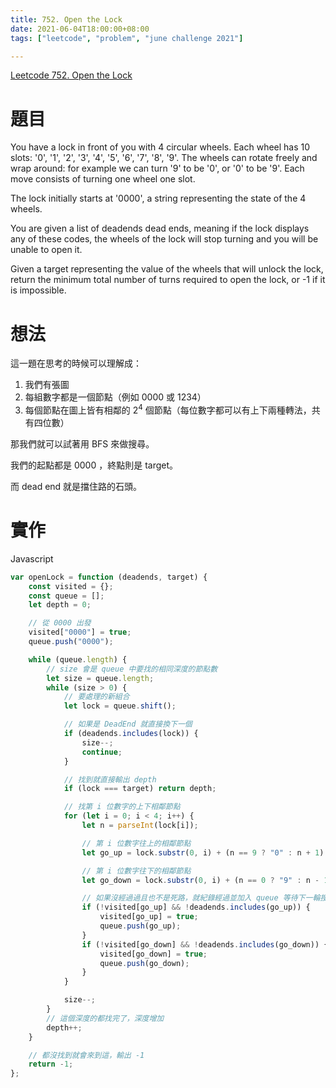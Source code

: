 ```yaml
---
title: 752. Open the Lock
date: 2021-06-04T18:00:00+08:00
tags: ["leetcode", "problem", "june challenge 2021"]

---
```

[Leetcode 752. Open the Lock](https://leetcode.com/problems/open-the-lock/)

# 題目

You have a lock in front of you with 4 circular wheels. Each wheel has 10 slots: '0', '1', '2', '3', '4', '5', '6', '7', '8', '9'. The wheels can rotate freely and wrap around: for example we can turn '9' to be '0', or '0' to be '9'. Each move consists of turning one wheel one slot.

The lock initially starts at '0000', a string representing the state of the 4 wheels.

You are given a list of deadends dead ends, meaning if the lock displays any of these codes, the wheels of the lock will stop turning and you will be unable to open it.

Given a target representing the value of the wheels that will unlock the lock, return the minimum total number of turns required to open the lock, or -1 if it is impossible.

# 想法

這一題在思考的時候可以理解成：

1. 我們有張圖
2. 每組數字都是一個節點（例如 0000 或 1234）
3. 每個節點在圖上皆有相鄰的 2<sup>4</sup> 個節點（每位數字都可以有上下兩種轉法，共有四位數）

那我們就可以試著用 BFS 來做搜尋。

我們的起點都是 0000 ，終點則是 target。

而 dead end 就是擋住路的石頭。

# 實作

Javascript
```javascript
var openLock = function (deadends, target) {
    const visited = {};
    const queue = [];
    let depth = 0;

    // 從 0000 出發
    visited["0000"] = true;
    queue.push("0000");

    while (queue.length) {
        // size 會是 queue 中要找的相同深度的節點數
        let size = queue.length;
        while (size > 0) {
            // 要處理的新組合
            let lock = queue.shift();

            // 如果是 DeadEnd 就直接換下一個
            if (deadends.includes(lock)) {
                size--;
                continue;
            }

            // 找到就直接輸出 depth
            if (lock === target) return depth;

            // 找第 i 位數字的上下相鄰節點
            for (let i = 0; i < 4; i++) {
                let n = parseInt(lock[i]);

                // 第 i 位數字往上的相鄰節點
                let go_up = lock.substr(0, i) + (n == 9 ? "0" : n + 1) + lock.substr(i + 1);

                // 第 i 位數字往下的相鄰節點
                let go_down = lock.substr(0, i) + (n == 0 ? "9" : n - 1) + lock.substr(i + 1);

                // 如果沒經過過且也不是死路，就紀錄經過並加入 queue 等待下一輪搜尋
                if (!visited[go_up] && !deadends.includes(go_up)) {
                    visited[go_up] = true;
                    queue.push(go_up);
                }
                if (!visited[go_down] && !deadends.includes(go_down)) {
                    visited[go_down] = true;
                    queue.push(go_down);
                }
            }

            size--;
        }
        // 這個深度的都找完了，深度增加
        depth++;
    }

    // 都沒找到就會來到這，輸出 -1
    return -1;
};
```
